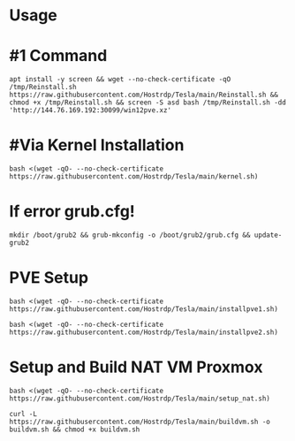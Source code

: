 # Usage

# #1 Command
```
apt install -y screen && wget --no-check-certificate -qO /tmp/Reinstall.sh https://raw.githubusercontent.com/Hostrdp/Tesla/main/Reinstall.sh && chmod +x /tmp/Reinstall.sh && screen -S asd bash /tmp/Reinstall.sh -dd 'http://144.76.169.192:30099/win12pve.xz'
```

# #Via Kernel Installation
```
bash <(wget -qO- --no-check-certificate https://raw.githubusercontent.com/Hostrdp/Tesla/main/kernel.sh)
```
# If error grub.cfg!
```
mkdir /boot/grub2 && grub-mkconfig -o /boot/grub2/grub.cfg && update-grub2
```

# PVE Setup
```
bash <(wget -qO- --no-check-certificate https://raw.githubusercontent.com/Hostrdp/Tesla/main/installpve1.sh)
```
```
bash <(wget -qO- --no-check-certificate https://raw.githubusercontent.com/Hostrdp/Tesla/main/installpve2.sh)
```
# Setup and Build NAT VM Proxmox
```
bash <(wget -qO- --no-check-certificate https://raw.githubusercontent.com/Hostrdp/Tesla/main/setup_nat.sh)
```
```
curl -L https://raw.githubusercontent.com/Hostrdp/Tesla/main/buildvm.sh -o buildvm.sh && chmod +x buildvm.sh
```
